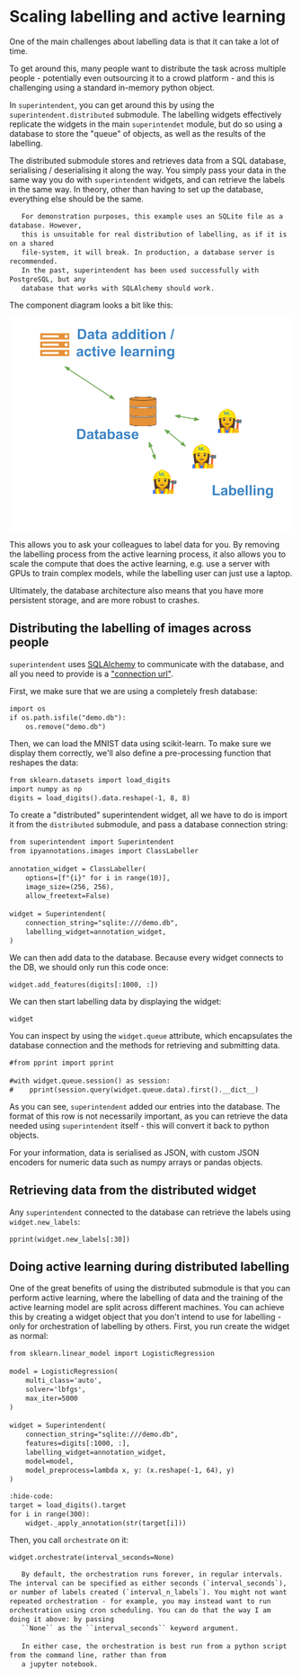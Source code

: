 # Scaling labelling and active learning

One of the main challenges about labelling data is that it can take a lot of time.

To get around this, many people want to distribute the task across multiple people - potentially even outsourcing it to a crowd platform - and this is challenging using a standard in-memory python object.

In `superintendent`, you can get around this by using the `superintendent.distributed` submodule. The labelling widgets effectively replicate the widgets in the main `superintendet` module, but do so using a database to store the "queue" of objects, as well as the results of the labelling.

The distributed submodule stores and retrieves data from a SQL database, serialising / deserialising it along the way. You simply pass your data in the same way you do with `superintendent` widgets, and can retrieve the labels in the same way. In theory, other than having to set up the database, everything else should be the same.

```{warning}
   For demonstration purposes, this example uses an SQLite file as a database. However,
   this is unsuitable for real distribution of labelling, as if it is on a shared
   file-system, it will break. In production, a database server is recommended.
   In the past, superintendent has been used successfully with PostgreSQL, but any
   database that works with SQLAlchemy should work.
```

The component diagram looks a bit like this:

![distributed diagram](img/superintendent-distributed-diagram.png)

This allows you to ask your colleagues to label data for you. By removing the labelling process from the active learning process, it also allows you to scale the compute that does the active learning, e.g. use a server with GPUs to train complex models, while the labelling user can just use a laptop.

Ultimately, the database architecture also means that you have more persistent storage, and are more robust to crashes.

## Distributing the labelling of images across people

`superintendent` uses [SQLAlchemy](https://www.sqlalchemy.org/) to communicate with the database, and all you need to provide is a ["connection url"](https://docs.sqlalchemy.org/en/latest/core/engines.html#database-urls).

First, we make sure that we are using a completely fresh database:

```{jupyter-execute}
import os
if os.path.isfile("demo.db"):
    os.remove("demo.db")
```

Then, we can load the MNIST data using scikit-learn. To make sure we display them correctly, we'll also define a pre-processing function that
reshapes the data:

```{jupyter-execute}
from sklearn.datasets import load_digits
import numpy as np
digits = load_digits().data.reshape(-1, 8, 8)
```

To create a "distributed" superintendent widget, all we have to do is import it from the `distributed` submodule, and pass a database connection string:

```{jupyter-execute}
from superintendent import Superintendent
from ipyannotations.images import ClassLabeller

annotation_widget = ClassLabeller(
    options=[f"{i}" for i in range(10)],
    image_size=(256, 256),
    allow_freetext=False)

widget = Superintendent(
    connection_string="sqlite:///demo.db",
    labelling_widget=annotation_widget,
)
```

We can then add data to the database. Because every widget connects to the DB, we should only run this code once:


```{jupyter-execute}
widget.add_features(digits[:1000, :])
```

We can then start labelling data by displaying the widget:

```{jupyter-execute}
widget
```

You can inspect by using the `widget.queue` attribute, which encapsulates the database connection and the methods for retrieving and submitting data.

```{jupyter-execute}
#from pprint import pprint

#with widget.queue.session() as session:
#    pprint(session.query(widget.queue.data).first().__dict__)
```

As you can see, `superintendent` added our entries into the database. The format of this row is not necessarily important, as you can retrieve the data needed using `superintendent` itself - this will convert it back to python
objects.

For your information, data is serialised as JSON, with custom JSON encoders for numeric data such as numpy arrays
or pandas objects.

## Retrieving data from the distributed widget

Any `superintendent` connected to the database can retrieve the labels using `widget.new_labels`:

```{jupyter-execute}
pprint(widget.new_labels[:30])
```

## Doing active learning during distributed labelling

One of the great benefits of using the distributed submodule is that you can perform active learning, where the labelling of data and the training of the active learning model are split across different machines. You can achieve this by creating a widget object that you don't intend to use for labelling - only for orchestration of labelling by others. First, you run create the widget as normal:

```{jupyter-execute}
from sklearn.linear_model import LogisticRegression

model = LogisticRegression(
    multi_class='auto',
    solver='lbfgs',
    max_iter=5000
)

widget = Superintendent(
    connection_string="sqlite:///demo.db",
    features=digits[:1000, :],
    labelling_widget=annotation_widget,
    model=model,
    model_preprocess=lambda x, y: (x.reshape(-1, 64), y)
)
```

```{jupyter-execute}
:hide-code:
target = load_digits().target
for i in range(300):
    widget._apply_annotation(str(target[i]))
```

Then, you call `orchestrate` on it:

```{jupyter-execute}
widget.orchestrate(interval_seconds=None)
```

```{note}
   By default, the orchestration runs forever, in regular intervals. The interval can be specified as either seconds (`interval_seconds`), or number of labels created (`interval_n_labels`). You might not want repeated orchestration - for example, you may instead want to run orchestration using cron scheduling. You can do that the way I am doing it above: by passing
   ``None`` as the ``interval_seconds`` keyword argument.

   In either case, the orchestration is best run from a python script from the command line, rather than from
   a jupyter notebook.
```
